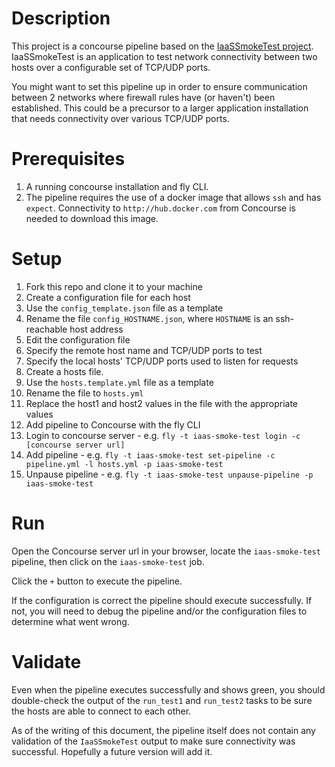 # Description

This project is a concourse pipeline based on the [IaaSSmokeTest project](https://github.com/ECSTeam/IaaSSmokeTest). IaaSSmokeTest is an application to test network connectivity between two hosts over a configurable set of TCP/UDP ports.

You might want to set this pipeline up in order to ensure communication between 2 networks where firewall rules have (or haven't) been established. This could be a precursor to a larger application installation that needs connectivity over various TCP/UDP ports.

# Prerequisites

1. A running concourse installation and fly CLI.
1. The pipeline requires the use of a docker image that allows `ssh` and has `expect`. Connectivity to `http://hub.docker.com` from Concourse is needed to download this image.

# Setup

1. Fork this repo and clone it to your machine
1. Create a configuration file for each host
  1. Use the `config_template.json` file as a template
  1. Rename the file `config_HOSTNAME.json`, where `HOSTNAME` is an ssh-reachable host address
1. Edit the configuration file
  1. Specify the remote host name and TCP/UDP ports to test
  1. Specify the local hosts' TCP/UDP ports used to listen for requests
1. Create a hosts file.
  1. Use the `hosts.template.yml` file as a template
  1. Rename the file to `hosts.yml`
  1. Replace the host1 and host2 values in the file with the appropriate values
1. Add pipeline to Concourse with the fly CLI
  1. Login to concourse server
    - e.g. `fly -t iaas-smoke-test login -c [concourse server url]`
  1. Add pipeline
    - e.g. `fly -t iaas-smoke-test set-pipeline -c pipeline.yml -l hosts.yml -p iaas-smoke-test`
  1. Unpause pipeline
    - e.g. `fly -t iaas-smoke-test unpause-pipeline -p iaas-smoke-test`

# Run

Open the Concourse server url in your browser, locate the `iaas-smoke-test` pipeline, then click on the `iaas-smoke-test` job.

Click the `+` button to execute the pipeline.

If the configuration is correct the pipeline should execute successfully. If not, you will need to debug the pipeline and/or the configuration files to determine what went wrong.

# Validate

Even when the pipeline executes successfully and shows green, you should double-check the output of the `run_test1` and `run_test2` tasks to be sure the hosts are able to connect to each other.

As of the writing of this document, the pipeline itself does not contain any validation of the `IaaSSmokeTest` output to make sure connectivity was successful. Hopefully a future version will add it.
